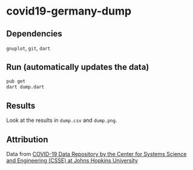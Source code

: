 # covid19-germany-dump

## Dependencies
`gnuplot`, `git`, `dart`  

## Run (automatically updates the data)
```bash
pub get
dart dump.dart
```

## Results
Look at the results in `dump.csv` and `dump.png`.

## Attribution
Data from [COVID-19 Data Repository by the Center for Systems Science and Engineering (CSSE) at Johns Hopkins University](https://github.com/CSSEGISandData/COVID-19)